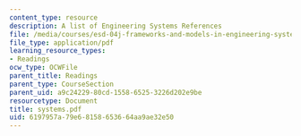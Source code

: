 ```yaml
---
content_type: resource
description: A list of Engineering Systems References
file: /media/courses/esd-04j-frameworks-and-models-in-engineering-systems-engineering-system-design-spring-2007/6197957a79e68158653664aa9ae32e50_systems.pdf
file_type: application/pdf
learning_resource_types:
- Readings
ocw_type: OCWFile
parent_title: Readings
parent_type: CourseSection
parent_uid: a9c24229-80cd-1558-6525-3226d202e9be
resourcetype: Document
title: systems.pdf
uid: 6197957a-79e6-8158-6536-64aa9ae32e50
---
```

